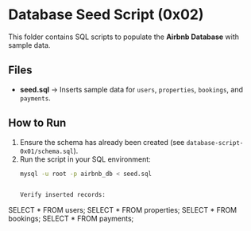 # Database Seed Script (0x02)

This folder contains SQL scripts to populate the **Airbnb Database** with sample data.

## Files
- **seed.sql** → Inserts sample data for `users`, `properties`, `bookings`, and `payments`.

## How to Run
1. Ensure the schema has already been created (see `database-script-0x01/schema.sql`).
2. Run the script in your SQL environment:
   ```bash
   mysql -u root -p airbnb_db < seed.sql


   Verify inserted records:

SELECT * FROM users;
SELECT * FROM properties;
SELECT * FROM bookings;
SELECT * FROM payments;
